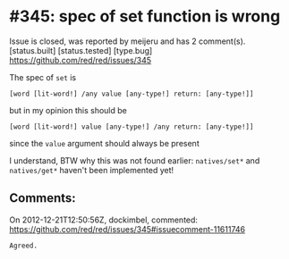 
#345: spec of set function is wrong
================================================================================
Issue is closed, was reported by meijeru and has 2 comment(s).
[status.built] [status.tested] [type.bug]
<https://github.com/red/red/issues/345>

The spec of `set` is 

```
[word [lit-word!] /any value [any-type!] return: [any-type!]]
```

but in my opinion this should be

```
[word [lit-word!] value [any-type!] /any return: [any-type!]]
```

since the `value` argument should always be present 

I understand, BTW why this was not found earlier: `natives/set*` and `natives/get*` haven't been implemented yet!



Comments:
--------------------------------------------------------------------------------

On 2012-12-21T12:50:56Z, dockimbel, commented:
<https://github.com/red/red/issues/345#issuecomment-11611746>

    Agreed.

